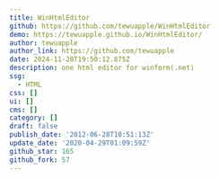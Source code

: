 ```yaml
---
title: WinHtmlEditor
github: https://github.com/tewuapple/WinHtmlEditor
demo: https://tewuapple.github.io/WinHtmlEditor/
author: tewuapple
author_link: https://github.com/tewuapple
date: 2024-11-28T19:50:12.875Z
description: one html editor for winform(.net)
ssg:
  - HTML
css: []
ui: []
cms: []
category: []
draft: false
publish_date: '2012-06-28T10:51:13Z'
update_date: '2020-04-29T01:09:59Z'
github_star: 165
github_fork: 57
---
```

